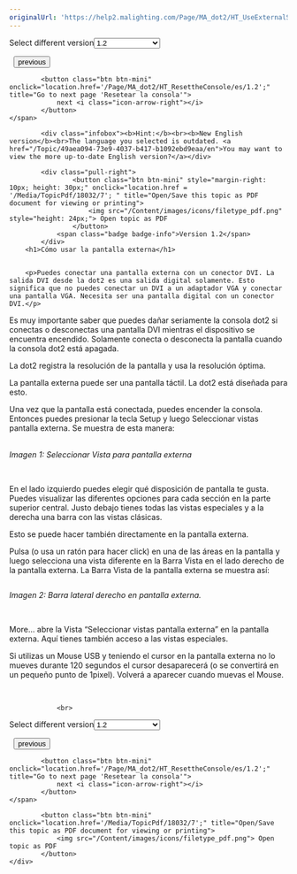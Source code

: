 ```yaml
---
originalUrl: 'https://help2.malighting.com/Page/MA_dot2/HT_UseExternalScreen/es/1.2'
---
```


<div class="topic-navigation">

<div class="pull-right">
	<span class="pull-left">


<div class="pull-left">
<form action="/Topic/SetCurrentVersionNumber" class="form-inline" id="frmTagSelector" method="post">	<span class="form-mini">
		<div class="input-prepend"><span class="add-on">Select different version</span><select autocomplete="off" id="versionNumberId" name="versionNumberId" onchange="$(this).closest('#frmTagSelector').submit();" style="width: 120px;"><option value="">- latest -</option>
<option value="3">1.1</option>
<option selected="selected" value="7">1.2</option>
<option value="12">1.3</option>
<option value="16">1.5</option>
<option value="29">1.9</option>
</select></div>
		<input data-val="true" data-val-number="The field Int32 must be a number." data-val-required="The Int32 field is required." id="ProductId" name="ProductId" type="hidden" value="7">
		<input id="CurrentGuid" name="CurrentGuid" type="hidden" value="49aea094-73e9-4037-b417-b1092ebd9eaa">
	</span>
</form></div>&nbsp;	</span>
	<span class="pull-right" style="white-space: nowrap;">
			<button class="btn btn-mini" onclick="location.href='/Page/MA_dot2/HT_UseMidiAndMSC/es/1.2'; " title="Go to previous page 'Use MIDI and MIDI Show Control (MSC)'">
				<i class="icon-arrow-left"></i> previous
			</button>

			<button class="btn btn-mini" onclick="location.href='/Page/MA_dot2/HT_ResettheConsole/es/1.2';" title="Go to next page 'Resetear la consola'">
				next <i class="icon-arrow-right"></i> 
			</button>
	</span>
</div>
<div class="clear-fix" style="margin-bottom: 10px"></div>
</div>

			<div class="infobox"><b>Hint:</b><br><b>New English version</b><br>The language you selected is outdated. <a href="/Topic/49aea094-73e9-4037-b417-b1092ebd9eaa/en">You may want to view the more up-to-date English version?</a></div>
		
			<div class="pull-right">
					<button class="btn btn-mini" style="margin-right: 10px; height: 30px;" onclick="location.href = '/Media/TopicPdf/18032/7'; " title="Open/Save this topic as PDF document for viewing or printing">
						<img src="/Content/images/icons/filetype_pdf.png" style="height: 24px;"> Open topic as PDF
					</button>
				<span class="badge badge-info">Version 1.2</span>
			</div>
		<h1>Cómo usar la pantalla externa</h1>


		<p>Puedes conectar una pantalla externa con un conector DVI. La salida DVI desde la dot2 es una salida digital solamente. Esto significa que no puedes conectar un DVI a un adaptador VGA y conectar una pantalla VGA. Necesita ser una pantalla digital con un conector DVI.</p>

<div class="restriction">Es muy importante saber que puedes dañar seriamente la consola dot2 si conectas o desconectas una pantalla DVI mientras el dispositivo se encuentra encendido. Solamente conecta o desconecta la pantalla cuando la consola dot2 está apagada.</div>

<p>La dot2 registra la resolución de la pantalla y usa la resolución óptima.</p>

<p>La pantalla externa puede ser una pantalla táctil. La dot2 está diseñada para esto.</p>

<p>Una vez que la pantalla está conectada, puedes encender la consola. Entonces puedes presionar la tecla&nbsp;<span class="hardkey">Setup</span>&nbsp;y luego&nbsp;<span class="softkey">Seleccionar vistas pantalla externa</span>. Se muestra de esta manera:</p>

<p><img alt="" src="/Media/Image/Dot2_ViewsandWindows_SelectViewExternal01_1-2_1.png"><br>
<br>
<em>Imagen 1: Seleccionar Vista para pantalla externa</em></p>

<p>&nbsp;</p>

<p>En el lado izquierdo puedes elegir qué disposición de pantalla te gusta. Puedes visualizar las diferentes opciones para cada sección en la parte superior central. Justo debajo tienes todas las vistas especiales y a la derecha una barra con las vistas clásicas.</p>

<p>Esto se puede hacer también directamente en la pantalla externa.</p>

<p>Pulsa (o usa un ratón para hacer click) en una de las áreas en la pantalla y luego selecciona una vista diferente en la Barra Vista en el lado derecho de la pantalla externa. La Barra Vista de la pantalla externa se muestra así:</p>

<p><img alt="" src="/Media/Image/Dot2_HT_UseExternalScreen_01_1-1-3.png"></p>

<p><em>Imagen 2: Barra lateral derecho en pantalla externa.</em></p>

<p>&nbsp;</p>

<p><span class="softkey">More...</span> abre la Vista “Seleccionar vistas pantalla externa” en la pantalla externa. Aquí tienes también acceso a las vistas especiales.</p>

<p>Si utilizas un Mouse USB y teniendo el cursor en la pantalla externa no lo mueves durante 120 segundos el cursor desaparecerá (o se convertirá en un pequeño punto de 1pixel). Volverá a aparecer cuando muevas el Mouse.</p>

<p>&nbsp;</p>


				<br>
<div class="topic-navigation">

<div class="pull-right">
	<span class="pull-left">


<div class="pull-left">
<form action="/Topic/SetCurrentVersionNumber" class="form-inline" id="frmTagSelector" method="post">	<span class="form-mini">
		<div class="input-prepend"><span class="add-on">Select different version</span><select autocomplete="off" id="versionNumberId" name="versionNumberId" onchange="$(this).closest('#frmTagSelector').submit();" style="width: 120px;"><option value="">- latest -</option>
<option value="3">1.1</option>
<option selected="selected" value="7">1.2</option>
<option value="12">1.3</option>
<option value="16">1.5</option>
<option value="29">1.9</option>
</select></div>
		<input data-val="true" data-val-number="The field Int32 must be a number." data-val-required="The Int32 field is required." id="ProductId" name="ProductId" type="hidden" value="7">
		<input id="CurrentGuid" name="CurrentGuid" type="hidden" value="49aea094-73e9-4037-b417-b1092ebd9eaa">
	</span>
</form></div>&nbsp;	</span>
	<span class="pull-right" style="white-space: nowrap;">
			<button class="btn btn-mini" onclick="location.href='/Page/MA_dot2/HT_UseMidiAndMSC/es/1.2'; " title="Go to previous page 'Use MIDI and MIDI Show Control (MSC)'">
				<i class="icon-arrow-left"></i> previous
			</button>

			<button class="btn btn-mini" onclick="location.href='/Page/MA_dot2/HT_ResettheConsole/es/1.2';" title="Go to next page 'Resetear la consola'">
				next <i class="icon-arrow-right"></i> 
			</button>
	</span>
</div>
	<div class="clear-fix"></div>
	<div class="pull-right">
	
			<button class="btn btn-mini" onclick="location.href='/Media/TopicPdf/18032/7';" title="Open/Save this topic as PDF document for viewing or printing">
				<img src="/Content/images/icons/filetype_pdf.png"> Open topic as PDF
			</button>
	</div>
<div class="clear-fix" style="margin-bottom: 10px"></div>
</div>

	
